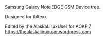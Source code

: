 Samsung Galaxy Note EDGE GSM Device tree.

Designed for tbltexx

Edited by the AlaskaLinuxUser for AOKP 7
https://thealaskalinuxuser.wordpress.com
